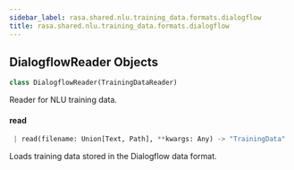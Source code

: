 ```yaml
---
sidebar_label: rasa.shared.nlu.training_data.formats.dialogflow
title: rasa.shared.nlu.training_data.formats.dialogflow
---
```

## DialogflowReader Objects

```python
class DialogflowReader(TrainingDataReader)
```

Reader for NLU training data.

#### read

```python
 | read(filename: Union[Text, Path], **kwargs: Any) -> "TrainingData"
```

Loads training data stored in the Dialogflow data format.

